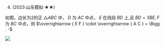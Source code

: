 4. (2023·山东模拟·★★)

如图，边长为2的正 $\triangle A B C$ 中， $D$ 为 $A C$ 中点， $E$ 在线段 $B D$ 上,且 $B D = 3 B E , F$ 为 $B C$ 中点，则 $\overrightarrow { E F } \cdot \overrightarrow { A C } = \Bigg . -$

![](<../../qs_image_DB/第2节 数量积的常见几何方法：方法册+练习册/c6421b4cf60849ff46821b7fdd140fee2d6795c61daa6beadc84da2e35c33659.jpg>)
